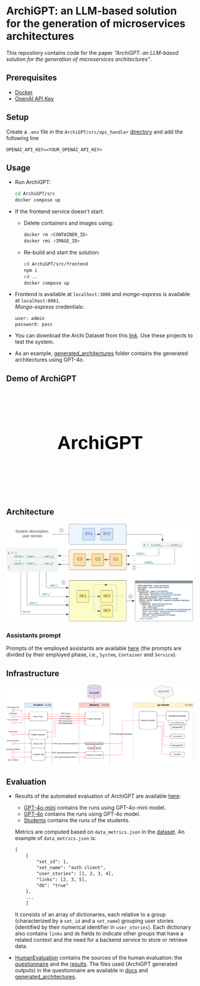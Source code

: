 # ArchiGPT: an LLM-based solution for the generation of microservices architectures

This repository contains code for the paper *"ArchiGPT: an LLM-based solution for the generation of microservices architectures"*.

## Prerequisites
- [Docker](https://www.docker.com)
- [OpenAI API Key](https://platform.openai.com)

## Setup
Create a `.env` file in the `ArchiGPT/src/api_handler` [directory](ArchiGPT/src/api_handler) and add the following line
```
OPENAI_API_KEY=<YOUR_OPENAI_API_KEY>
```

## Usage
- Run ArchiGPT:
    ```bash
    cd ArchiGPT/src
    docker compose up
    ```

- If the frontend service doesn't start:
    - Delete containers and images using:
        ```bash
        docker rm <CONTAINER_ID>
        docker rmi <IMAGE_ID>
        ```
    - Re-build and start the solution:
        ```bash
        cd ArchiGPT/src/frontend
        npm i
        cd ..
        docker compose up
        ```

- Frontend is available at `localhost:3000` and *mongo-express* is available at `localhost:8081`.\
*Mongo-express* credentials:
    ```
    user: admin
    password: pass
    ```

- You can download the Archi Dataset from this [link](https://zenodo.org/records/14238664). Use these projects to test the system.

- As an example, [generated_architectures](HumanEvaluation/generated_architectures) folder contains the generated architectures using GPT-4o.


## Demo of ArchiGPT
![](utils/archigpt.gif)


## Architecture
![](utils/architecture.png)

### Assistants prompt
Prompts of the employed assistants are available [here](ArchiGPT/src/api_handler/resources) (the prompts are divided by their employed phase, i.e., `System`, `Container` and `Service`).


## Infrastructure
![](utils/infrastructure.png)


## Evaluation
- Results of the automated evaluation of ArchiGPT are available [here](Metrics/src_metrics/be_node/src/data):
    - [GPT-4o-mini](Metrics/src_metrics/be_node/src/data/4o-mini-runs) contains the runs using GPT-4o-mini model.
    - [GPT-4o](Metrics/src_metrics/be_node/src/data/4o-runs) contains the runs using GPT-4o model.
    - [Students](Metrics/src_metrics/be_node/src/data/studentProjects) contains the runs of the students.
    
    Metrics are computed based on `data_metrics.json` in the [dataset](https://zenodo.org/records/14238664). An example of `data_metrics.json` is:
    ```
    [
        {
            "set_id": 1,
            "set_name": "auth client",
            "user_stories": [1, 2, 3, 4],
            "links": [2, 3, 5],
            "db": "true"
        },
        ...
        ]
    ```
    It consists of an array of dictionaries, each relative to a group (characterized by a `set_id` and a `set_name`) grouping user stories (identified by their numerical identifier in `user_stories`). Each dictionary also contains `links` and `db` fields to indicate other groups that have a related context and the need for a backend service to store or retrieve data. 

- [HumanEvaluation](HumanEvaluation) contains the sources of the human evaluation: the [questionnaire](HumanEvaluation/questionnaire.pdf) and the [results](HumanEvaluation/results.xlsx). The files used (ArchiGPT generated outputs) in the questionnaire are available in [docs](HumanEvaluation/docs) and [generated_architectures](HumanEvaluation/generated_architectures).




